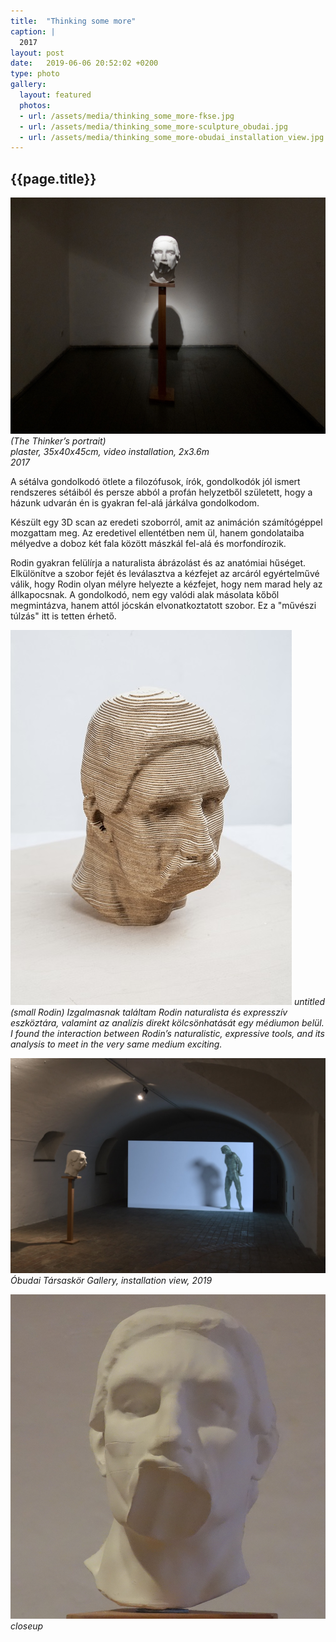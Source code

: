 ```yaml
---
title:  "Thinking some more"
caption: |
  2017
layout: post
date:   2019-06-06 20:52:02 +0200
type: photo
gallery:
  layout: featured
  photos:
  - url: /assets/media/thinking_some_more-fkse.jpg
  - url: /assets/media/thinking_some_more-sculpture_obudai.jpg
  - url: /assets/media/thinking_some_more-obudai_installation_view.jpg
---
```


## {{page.title}}

![](/assets/media/thinking_some_more-fkse.jpg)
_(The Thinker’s portrait)  
plaster, 35x40x45cm, video installation, 2x3.6m  
2017_

A sétálva gondolkodó ötlete a filozófusok, írók, gondolkodók jól ismert rendszeres sétáiból és persze abból a profán helyzetből született, hogy a házunk udvarán én is gyakran fel-alá járkálva gondolkodom.

Készült egy 3D scan az eredeti szoborról, amit az animáción számítógéppel mozgattam meg. Az eredetivel ellentétben nem ül, hanem gondolataiba mélyedve a doboz két fala között mászkál fel-alá és morfondírozik.

Rodin gyakran felülírja a naturalista ábrázolást és az anatómiai hűséget. Elkülönítve a szobor fejét és leválasztva a kézfejet az arcáról egyértelművé válik, hogy Rodin olyan mélyre helyezte a kézfejet, hogy nem marad hely az állkapocsnak. A gondolkodó, nem egy valódi alak másolata kőből megmintázva, hanem attól jócskán elvonatkoztatott szobor. Ez a "művészi túlzás" itt is tetten érhető.

![](/assets/media/untitled_(small_rodin).jpg)
_untitled (small Rodin)_
_Izgalmasnak találtam Rodin naturalista és expresszív eszköztára, valamint az analízis direkt kölcsönhatását egy médiumon belül._
_I found the interaction between Rodin’s naturalistic, expressive tools, and its analysis to meet in the very same medium exciting._

![](/assets/media/thinking_some_more-obudai_installation_view.jpg)
_Óbudai Társaskör Gallery, installation view, 2019_

![](/assets/media/thinking_some_more-sculpture_obudai.jpg)
_closeup_

